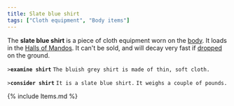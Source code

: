 ```yaml
---
title: Slate blue shirt
tags: ["Cloth equipment", "Body items"]
---
```

The **slate blue shirt** is a piece of cloth equipment worn on the
[body](body "wikilink"). It loads in the [Halls of
Mandos](Halls_of_Mandos "wikilink"). It can't be sold, and will decay
very fast if [dropped](drop "wikilink") on the ground.

`>`**`examine shirt`**
`The bluish grey shirt is made of thin, soft cloth. `

`>`**`consider shirt`**
`It is a slate blue shirt.`
`It weighs a couple of pounds.`

{% include Items.md %}
